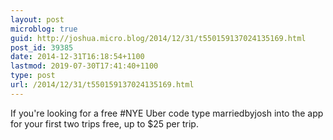 ```yaml
---
layout: post
microblog: true
guid: http://joshua.micro.blog/2014/12/31/t550159137024135169.html
post_id: 39385
date: 2014-12-31T16:18:54+1100
lastmod: 2019-07-30T17:41:40+1100
type: post
url: /2014/12/31/t550159137024135169.html
---
```

If you're looking for a free #NYE Uber code type marriedbyjosh into the app for your first two trips free, up to $25 per trip.

